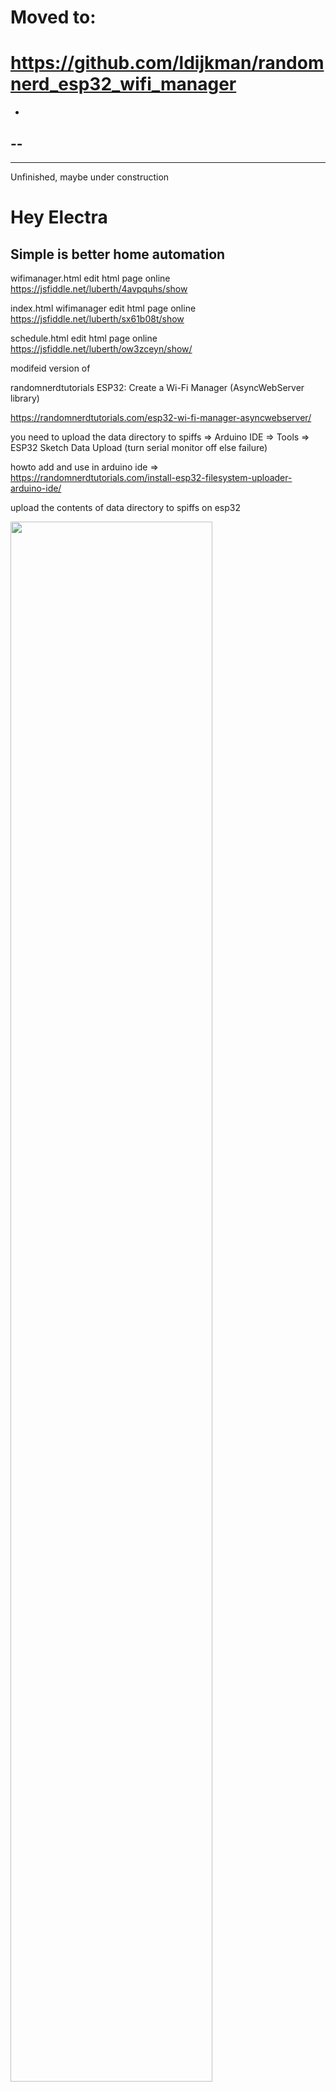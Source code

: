 




# Moved to:
# https://github.com/ldijkman/randomnerd_esp32_wifi_manager
-
--
---
----














Unfinished, maybe under construction

# Hey Electra

Simple is better home automation
-- 

wifimanager.html edit html page online https://jsfiddle.net/luberth/4avpquhs/show

index.html wifimanager edit html page online  https://jsfiddle.net/luberth/sx61b08t/show

schedule.html edit html page online  https://jsfiddle.net/luberth/ow3zceyn/show/

modifeid version of 

randomnerdtutorials ESP32: Create a Wi-Fi Manager (AsyncWebServer library)

https://randomnerdtutorials.com/esp32-wi-fi-manager-asyncwebserver/

you need to upload the data directory to spiffs => Arduino IDE => Tools => ESP32 Sketch Data Upload (turn serial monitor off else failure)

howto add and use in arduino ide => https://randomnerdtutorials.com/install-esp32-filesystem-uploader-arduino-ide/

upload the contents of data directory to spiffs on esp32

<img src="https://github.com/ldijkman/Hey_Electra/blob/main/ESP32/RandomNerd/20211228_175205.jpg" width="80%" height="80%">

upload the contents of data directory to spiffs on esp32

--

with human friendly mDNS dot local URL, no hard IP numbers to remember

https://github.com/ldijkman/Hey_Electra/blob/main/ESP32/RandomNerd/ESP32_WiFi_Manager.ino

http://electra.local/

<img src="https://github.com/ldijkman/Hey_Electra/blob/main/ESP32/RandomNerd/20211226_073928.jpg" width="80%" height="80%">

## android phone BonjourBrowser App
## scans / lists automaticly all dot local devices on the local network, touch/click to browse

https://play.google.com/store/apps/details?id=de.wellenvogel.bonjourbrowser&hl=en&gl=US

<img src="https://github.com/ldijkman/Hey_Electra/blob/main/ESP32/RandomNerd/Screenshot_20211226-074232_BonjourBrowser.jpg" width="40%" height="40%"><img src="https://github.com/ldijkman/Hey_Electra/blob/main/ESP32/RandomNerd/Screenshot_20211226-142216_Chrome.jpg" width="40%" height="40%"><img src="https://github.com/ldijkman/Hey_Electra/blob/main/ESP32/RandomNerd/Screenshot_20211226-142934_Chrome.jpg" width="40%" height="40%"><img src="https://github.com/ldijkman/Hey_Electra/blob/main/ESP32/RandomNerd/Screenshot_20211226-145214_Chrome.jpg" width="40%" height="40%">

<img src="https://github.com/ldijkman/Hey_Electra/blob/main/ESP32/RandomNerd/Screenshot_20211231-183539_Chrome.jpg">

future Easy set / overview timed switching, much better and more as most paid commercial programs / apps

<img src="https://github.com/ldijkman/Hey_Electra/blob/main/ESP32/RandomNerd/Screenshot_20211226-145558_Chrome.jpg">

future Easy set / overview timed switching, much better and more as most paid commercial programs / apps

Electra shortcut icon on android phone start screen

<img src="https://github.com/ldijkman/Hey_Electra/blob/main/ESP32/RandomNerd/Screenshot_20211226-181852_One%20UI%20Home.jpg" width="40%" height="40%">

Electra shortcut icon on android phone start screen

this is the esp32 device http://electra.local => it does not show itself

auto scan list browse for mdns devices on the local network

prints to serial monitor for now => should publish refreshed on the main webpage for URL/IP links easy browsing between devices

<img src="https://github.com/ldijkman/Hey_Electra/blob/main/ESP32/RandomNerd/20211226_172942.jpg">

auto scan list browse for mdns devices on the local network

function? processor replace text %MDNSNAME% in index.html wich is in spiffs with variable mdnsdotllocalurl == defined as electra but could be kitchen living hallway etcetera
It,s your party
 
<img src="https://github.com/ldijkman/Hey_Electra/blob/main/ESP32/RandomNerd/Screenshot_20211228-175311_Chrome.jpg" width="40%" height="40%">

function? processor replace text %MDNSNAME% in index.html wich is in spiffs with variable mdnsdotllocalurl == defined as electra but could be kitchen living hallway etcetera 

<img src="https://github.com/ldijkman/Hey_Electra/blob/main/ESP32/RandomNerd/Screenshot_20211228-060348_Chrome.jpg" width="40%" height="40%">

# easy just click and browse through your house garage and garden webpages;-)

Home Assistant, Domoticz NodeRed MQTT Nerds can implement it in their BrainPain Spaghetti machines (done that, and do not do it again)

and 

your blonde girlfriend can use it


Under Construction!

Electra Needs a  Helping Hand!?

Free!? 

a penny for sharing my thoughts (Electra Crypto Coin ;-)

http://paypal.me/LDijkman

<img src="https://encrypted-tbn0.gstatic.com/images?q=tbn:ANd9GcTCDqcd2bZcqOfEN5Ld8VCRaHWL6E6_Izyf1A&usqp=CAU">

Unfinished, maybe under construction

# like next, and dont like it

do not like that it has no usb connection

Needs an FTDI programmer at3.3v or esp01 programmer with some wires



ESP32 relay module 90...250~VAC



![AC90-250V-1-CH-ESP32-Relay-Development-Board-Onboard-ESP32-WROOM-32E-WiFi-BLE-Module-RST jpg_Q90](https://user-images.githubusercontent.com/45427770/147869576-b0d2661a-d553-4a80-832f-896d3b2ce9ca.jpg)

AC90-250V 1 CH ESP32 Relay Development Board Onboard ESP32-WROOM-32E WiFi BLE Module RST IO0 Button Relay Module
"Features
1: Widely used
2: Suitable for ESP32 secondary learning, smart home wireless control and other occasions.
3: Simple and easy to understand
4: Onboard ESP32 module RST reset button and IO0 programmable button;
5: Longer relay life
product description
AC-powered ESP32 single relay development board equipped with ESP32-WROOM-32E
WiFi&BLE module, all I/0 ports are led out, support AC90-250V power supply mode. Suitable for ESP32 secondary development learning, smart home wireless control and other occasions.
Features
1. On-board mature and stable ESP32-WROOM-32E module, large capacity 4M Byte Flash;
2. The I/O port and UART program download port of the ESP32 module are all led out to facilitate secondary development;
3. Onboard AC-DC switching power supply module, power supply mode supports AC90-250V;
4. Onboard ESP32 module RST reset button and lO0 programmable button;
5. ESP32 supports the use of Ad IDE development tools and provides reference programs in the Ad development environment;
6, Onboard 1 5V relay, output switch signal, suitable for controlling loads within AC 250V/DC30V;
7. Onboard power indicator, 1 programmable LED and relay indicator.
Package included：
1*ESP32 Single Relay Development Board


https://www.google.com/search?q=AC90-250V+1+CH+ESP32+Relay+Development+Board+Onboard+ESP32-WROOM-32E+WiFi+BLE+Module+RST+IO0+Button+Relay+Module

https://ae01.alicdn.com/kf/S1e9e72df8d064334a156b8376a421a373/AC-90-250V-Powered-ESP32-WiFi-Bluetooth-BLE-Single-Relay-Module-ESP32-Development-Board-For-Smart.jpg

